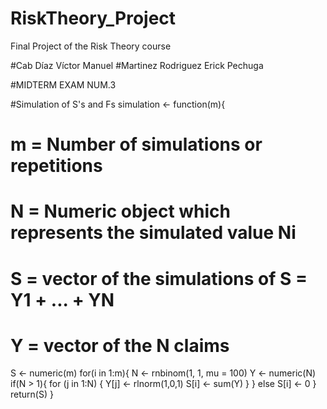 # RiskTheory_Project
Final Project of the Risk Theory course

#Cab Díaz Víctor Manuel
#Martinez Rodriguez Erick Pechuga

#MIDTERM EXAM NUM.3


#Simulation of S's and Fs
simulation <- function(m){
  # m = Number of simulations or repetitions
  # N = Numeric object which represents the simulated value Ni
  # S = vector of the simulations of S = Y1 + ... + YN
  # Y = vector of the N claims
  S <- numeric(m)
  for(i in 1:m){
   N <- rnbinom(1, 1, mu = 100)
   Y <- numeric(N)
   if(N > 1){
     for (j in 1:N) {
       Y[j] <- rlnorm(1,0,1)
       S[i] <- sum(Y)
     }
   }
   else 
    S[i] <- 0
  }
  return(S)
}
